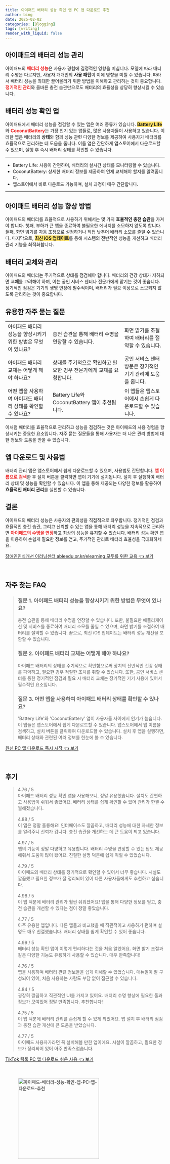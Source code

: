 ```yaml
---
title: 아이패드 배터리 성능 확인 앱 PC 앱 다운로드 추천
author: bing
date: 2025-02-02
categories: [Blogging]
tags: [writing]
render_with_liquid: false
---
```



<h2 id='아이패드_배터리_성능_관리'>아이패드의 배터리 성능 관리</h2>

<p>아이패드의 <b><span style="color: #ee2323;">배터리 성능</span></b>은 사용자 경험에 결정적인 영향을 미칩니다. 모델에 따라 배터리 수명은 다르지만, 사용자 개개인의 <b>사용 패턴</b>이 이에 영향을 미칠 수 있습니다. 따라서 배터리 성능을 최대한 끌어올리기 위한 방법을 이해하고 관리하는 것이 중요합니다. <b><span style="color: #ee2323;">정기적인 관리</span></b>와 올바른 충전 습관만으로도 배터리의 효율성을 상당히 향상시킬 수 있습니다.</p>

<h2 id='배터리_성능_확인_앱'>배터리 성능 확인 앱</h2>

<p>아이패드에서 배터리 성능을 점검할 수 있는 앱은 여러 종류가 있습니다. <b><span style="background-color: #ffe066;">Battery Life</span></b>와 <b><span style="color: #ee2323;">CoconutBattery</span></b>는 가장 인기 있는 앱들로, 많은 사용자들이 사용하고 있습니다. 이러한 앱은 배터리의 <b>상태</b>와 함께 성능 관련 다양한 정보를 제공하여 사용자가 배터리를 효율적으로 관리하는 데 도움을 줍니다. 이들 앱은 간단하게 앱스토어에서 다운로드할 수 있으며, 실행 후 즉시 배터리 상태를 확인할 수 있습니다.</p>

<hr />

<ul>
    <li>Battery Life: 사용이 간편하며, 배터리의 실시간 상태를 모니터링할 수 있습니다.</li>
    <li>CoconutBattery: 상세한 배터리 정보를 제공하여 언제 교체해야 할지를 알려줍니다.</li>
    <li>앱스토어에서 바로 다운로드 가능하며, 설치 과정이 매우 간단합니다.</li>
</ul>

<hr />

<h2 id='배터리_성능_향상_방법'>아이패드 배터리 성능 향상 방법</h2>

<p>아이패드의 배터리를 효율적으로 사용하기 위해서는 몇 가지 <b>효율적인 충전 습관</b>을 가져야 합니다. 첫째, 부하가 큰 앱을 종료하여 불필요한 에너지를 소모하지 않도록 합니다. 둘째, 화면 밝기를 자동 조정으로 설정하거나 직접 낮추어 배터리 소모를 줄일 수 있습니다. 마지막으로, <b><span style="background-color: #ffe066;">최신 iOS 업데이트</span></b>를 통해 시스템의 전반적인 성능을 개선하고 배터리 관리 기능을 최적화합니다.</p>

<h2 id='배터리_교체와_관리'>배터리 교체와 관리</h2>

<p>아이패드의 배터리는 주기적으로 상태를 점검해야 합니다. 배터리의 건강 상태가 저하되면 <b>교체</b>를 고려해야 하며, 이는 공인 서비스 센터나 전문가에게 맡기는 것이 좋습니다. 정기적인 점검은 기기의 생명 연장에 필수적이며, 배터리가 필요 이상으로 소모되지 않도록 관리하는 것이 중요합니다.</p>

<h2 id='유용한_자주_묻는_질문'>유용한 자주 묻는 질문</h2>

<table>
    <tr>
        <td>아이패드 배터리 성능을 향상시키기 위한 방법은 무엇이 있나요?</td>
        <td>충전 습관을 통해 배터리 수명을 연장할 수 있습니다.</td>
        <td>화면 밝기를 조절하여 배터리를 절약할 수 있습니다.</td>
    </tr>
    <tr>
        <td>아이패드 배터리 교체는 어떻게 해야 하나요?</td>
        <td>상태를 주기적으로 확인하고 필요한 경우 전문가에게 교체를 요청합니다.</td>
        <td>공인 서비스 센터 방문은 장기적인 기기 관리에 도움을 줍니다.</td>
    </tr>
    <tr>
        <td>어떤 앱을 사용하여 아이패드 배터리 상태를 확인할 수 있나요?</td>
        <td>Battery Life와 CoconutBattery 앱이 추천됩니다.</td>
        <td>이 앱들은 앱스토어에서 손쉽게 다운로드할 수 있습니다.</td>
    </tr>
</table>

<p>이처럼 배터리를 효율적으로 관리하고 성능을 점검하는 것은 아이패드의 사용 경험을 향상시키는 중요한 요소입니다. 자주 묻는 질문들을 통해 사용자는 더 나은 관리 방법에 대한 정보와 도움을 받을 수 있습니다.</p>

<h2 id='앱_다운로드_및_사용법'>앱 다운로드 및 사용법</h2>

<p>배터리 관리 앱은 앱스토어에서 쉽게 다운로드할 수 있으며, 사용법도 간단합니다. <b><span style="color: #ee2323;">앱 이름으로 검색</span></b>한 후 설치 버튼을 클릭하면 앱이 기기에 설치됩니다. 설치 후 실행하여 배터리 상태 및 성능을 확인할 수 있습니다. 이 앱을 통해 제공되는 다양한 정보를 활용하여 <b>효율적인 배터리 관리</b>를 실천할 수 있습니다.</p>

<h2 id='결론'>결론</h2>

<p>아이패드의 배터리 성능은 사용자의 편의성을 직접적으로 좌우합니다. 정기적인 점검과 효율적인 충전 습관, 그리고 신뢰할 수 있는 앱을 통해 배터리 성능을 지속적으로 관리하면 <b><span style="color: #ee2323;">아이패드의 수명을 연장</span></b>하고 최상의 성능을 유지할 수 있습니다. 배터리 성능 확인 앱을 이용하여 손쉽게 필요한 정보를 얻고, 주기적인 관리로 배터리 효율성을 극대화하세요.</p>


<p><a class="click-button" title="장애인인식개선 이러닝센터 ableedu.or.kr/elearning 모두를 위한 교육" href="https://greenforu.github.io/posts/%EC%9E%A5%EC%95%A0%EC%9D%B8%EC%9D%B8%EC%8B%9D%EA%B0%9C%EC%84%A0-%EC%9D%B4%EB%9F%AC%EB%8B%9D%EC%84%BC%ED%84%B0-ableedu.or.krelearning-%EB%AA%A8%EB%91%90%EB%A5%BC-%EC%9C%84%ED%95%9C-%EA%B5%90%EC%9C%A1/" rel="dofollow">장애인인식개선 이러닝센터 ableedu.or.kr/elearning 모두를 위한 교육 👈 보기</a></p><br>
<h2 id='자주_찾는_FAQ'>자주 찾는 FAQ</h2>
<div itemscope="" itemtype="https://schema.org/FAQPage"> 
<blockquote> 
<div itemscope="" itemprop="mainEntity" itemtype="https://schema.org/Question"> 
<h3 itemprop="name">질문 1. 아이패드 배터리 성능을 향상시키기 위한 방법은 무엇이 있나요?</h3> 
<div itemscope="" itemprop="acceptedAnswer" itemtype="https://schema.org/Answer"> 
<span itemprop="text"> 
<p>충전 습관을 통해 배터리 수명을 연장할 수 있습니다. 또한, 불필요한 애플리케이션 및 서비스를 종료하여 배터리 소모를 줄일 수 있으며, 화면 밝기를 조절하여 배터리를 절약할 수 있습니다. 끝으로, 최신 iOS 업데이트는 배터리 성능 개선을 포함할 수 있습니다.</p> 
</span> 
</div> 
</div> 

<div itemscope="" itemprop="mainEntity" itemtype="https://schema.org/Question"> 
<h3 itemprop="name">질문 2. 아이패드 배터리 교체는 어떻게 해야 하나요?</h3> 
<div itemscope="" itemprop="acceptedAnswer" itemtype="https://schema.org/Answer"> 
<span itemprop="text"> 
<p>아이패드 배터리의 상태를 주기적으로 확인함으로써 장치의 전반적인 건강 상태를 파악하고, 필요한 경우 적절한 조치를 취할 수 있습니다. 또한, 공인 서비스 센터를 통한 정기적인 점검과 필요 시 배터리 교체는 장기적인 기기 사용에 있어서 필수적인 요소입니다.</p> 
</span> 
</div> 
</div> 

<div itemscope="" itemprop="mainEntity" itemtype="https://schema.org/Question"> 
<h3 itemprop="name">질문 3. 어떤 앱을 사용하여 아이패드 배터리 상태를 확인할 수 있나요?</h3> 
<div itemscope="" itemprop="acceptedAnswer" itemtype="https://schema.org/Answer"> 
<span itemprop="text"> 
<p>'Battery Life'와 'CoconutBattery' 앱이 사용자들 사이에서 인기가 높습니다. 이 앱들은 앱스토어에서 쉽게 다운로드할 수 있습니다. 앱스토어에서 앱 이름을 검색하고, 설치 버튼을 클릭하여 다운로드할 수 있습니다. 설치 후 앱을 실행하면, 배터리 상태와 관련된 여러 정보를 한눈에 볼 수 있습니다.</p> 
</span> 
</div> 
</div> 

</blockquote> 
</div>
<p><a class="click-button" title="원신 PC 앱 다운로드 즉시 시작" href="https://greenforu.github.io/posts/%EC%9B%90%EC%8B%A0-PC-%EC%95%B1-%EB%8B%A4%EC%9A%B4%EB%A1%9C%EB%93%9C-%EC%A6%89%EC%8B%9C-%EC%8B%9C%EC%9E%91/" rel="dofollow">원신 PC 앱 다운로드 즉시 시작 👈 보기</a></p><br>
<h2 id='후기'>후기</h2>
<div itemscope itemtype="https://schema.org/Product">
  <blockquote>
  <div itemprop="review" itemscope itemtype="https://schema.org/Review">
      <div itemprop="reviewRating" itemscope itemtype="https://schema.org/Rating"> <span itemprop="ratingValue">4.76</span> / <span itemprop="bestRating">5</span> </div>
      <span itemprop="reviewBody">아이패드 배터리 성능 확인 앱을 사용해보니, 정말 유용했습니다. 설치도 간편하고 사용법이 쉬워서 좋았어요. 배터리 상태를 쉽게 확인할 수 있어 관리가 한결 수월해졌습니다.</span>
  </div>
  <br>
  <div itemprop="review" itemscope itemtype="https://schema.org/Review">
      <div itemprop="reviewRating" itemscope itemtype="https://schema.org/Rating"> <span itemprop="ratingValue">4.88</span> / <span itemprop="bestRating">5</span> </div>
      <span itemprop="reviewBody">이 앱은 정말 훌륭해요! 인터페이스도 깔끔하고, 배터리 성능에 대한 자세한 정보를 알려주니 신뢰가 갑니다. 충전 습관을 개선하는 데 큰 도움이 되고 있습니다.</span>
  </div>
  <br>
  <div itemprop="review" itemscope itemtype="https://schema.org/Review">
      <div itemprop="reviewRating" itemscope itemtype="https://schema.org/Rating"> <span itemprop="ratingValue">4.97</span> / <span itemprop="bestRating">5</span> </div>
      <span itemprop="reviewBody">앱의 기능이 정말 다양하고 유용합니다. 배터리 수명을 연장할 수 있는 팁도 제공해줘서 도움이 많이 됐어요. 친절한 설명 덕분에 쉽게 익힐 수 있었습니다.</span>
  </div>
  <br>
  <div itemprop="review" itemscope itemtype="https://schema.org/Review">
      <div itemprop="reviewRating" itemscope itemtype="https://schema.org/Rating"> <span itemprop="ratingValue">4.79</span> / <span itemprop="bestRating">5</span> </div>
      <span itemprop="reviewBody">아이패드의 배터리 상태를 정기적으로 확인할 수 있어서 너무 좋습니다. 시설도 깔끔했고 필요한 정보가 잘 정리되어 있어 다른 사용자들에게도 추천하고 싶습니다.</span>
  </div>
  <br>
  <div itemprop="review" itemscope itemtype="https://schema.org/Review">
      <div itemprop="reviewRating" itemscope itemtype="https://schema.org/Rating"> <span itemprop="ratingValue">4.98</span> / <span itemprop="bestRating">5</span> </div>
      <span itemprop="reviewBody">이 앱 덕분에 배터리 관리가 훨씬 쉬워졌어요! 앱을 통해 다양한 정보를 얻고, 충전 습관을 개선할 수 있다는 점이 정말 좋았습니다.</span>
  </div>
  <br>
  <div itemprop="review" itemscope itemtype="https://schema.org/Review">
      <div itemprop="reviewRating" itemscope itemtype="https://schema.org/Rating"> <span itemprop="ratingValue">4.77</span> / <span itemprop="bestRating">5</span> </div>
      <span itemprop="reviewBody">아주 유용한 앱입니다. 다른 앱들과 비교했을 때 직관적이고 사용하기 편하며 설명도 매우 친절했습니다. 배터리 상태를 쉽게 확인할 수 있어 좋습니다.</span>
  </div>
  <br>
  <div itemprop="review" itemscope itemtype="https://schema.org/Review">
      <div itemprop="reviewRating" itemscope itemtype="https://schema.org/Rating"> <span itemprop="ratingValue">4.99</span> / <span itemprop="bestRating">5</span> </div>
      <span itemprop="reviewBody">배터리 성능 확인 앱이 이렇게 편리하다는 것을 처음 알았어요. 화면 밝기 조절과 같은 다양한 기능도 유용하게 사용할 수 있습니다. 매우 만족합니다!</span>
  </div>
  <br>
  <div itemprop="review" itemscope itemtype="https://schema.org/Review">
      <div itemprop="reviewRating" itemscope itemtype="https://schema.org/Rating"> <span itemprop="ratingValue">4.76</span> / <span itemprop="bestRating">5</span> </div>
      <span itemprop="reviewBody">앱을 사용하며 배터리 관련 정보들을 쉽게 이해할 수 있었습니다. 매뉴얼이 잘 구성되어 있어, 처음 사용하는 사람도 부담 없이 접근할 수 있습니다.</span>
  </div>
  <br>
  <div itemprop="review" itemscope itemtype="https://schema.org/Review">
      <div itemprop="reviewRating" itemscope itemtype="https://schema.org/Rating"> <span itemprop="ratingValue">4.84</span> / <span itemprop="bestRating">5</span> </div>
      <span itemprop="reviewBody">굉장히 깔끔하고 직관적인 UI를 가지고 있어요. 배터리 수명 향상에 필요한 툴과 정보가 모여있어 정말 만족합니다. 추천합니다!</span>
  </div>
  <br>
  <div itemprop="review" itemscope itemtype="https://schema.org/Review">
      <div itemprop="reviewRating" itemscope itemtype="https://schema.org/Rating"> <span itemprop="ratingValue">4.75</span> / <span itemprop="bestRating">5</span> </div>
      <span itemprop="reviewBody">이 앱 덕분에 배터리 관리를 손쉽게 할 수 있게 되었어요. 앱 설치 후 배터리 점검과 충전 습관 개선에 큰 도움을 받았습니다.</span>
  </div>
  <br>
  <div itemprop="review" itemscope itemtype="https://schema.org/Review">
      <div itemprop="reviewRating" itemscope itemtype="https://schema.org/Rating"> <span itemprop="ratingValue">4.77</span> / <span itemprop="bestRating">5</span> </div>
      <span itemprop="reviewBody">아이패드 사용자가라면 꼭 설치해볼 만한 앱이에요. 시설이 깔끔하고, 필요한 정보가 정리되어 있어 아주 만족스럽습니다.</span>
  </div>
  </blockquote>
</div>
<p><a class="click-button" title="TikTok 틱톡 PC 앱 다운로드 쉬운 사용" href="https://greenforu.github.io/posts/TikTok-%ED%8B%B1%ED%86%A1-PC-%EC%95%B1-%EB%8B%A4%EC%9A%B4%EB%A1%9C%EB%93%9C-%EC%89%AC%EC%9A%B4-%EC%82%AC%EC%9A%A9/" rel="dofollow">TikTok 틱톡 PC 앱 다운로드 쉬운 사용 👈 보기</a></p><br>
<figure class="image"><img src="https://greenforu.github.io/assets/img/thumbnail/아이패드-배터리-성능-확인-앱-PC-앱-다운로드-추천.webp" alt="아이패드-배터리-성능-확인-앱-PC-앱-다운로드-추천" width="256" height="256"></figure>